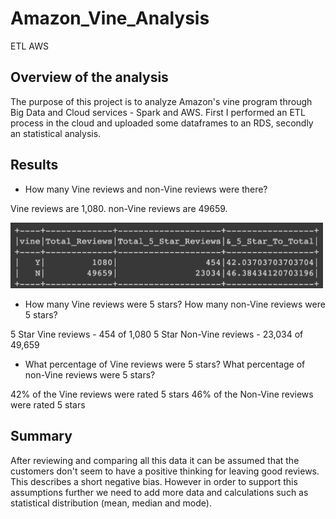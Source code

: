 # Amazon_Vine_Analysis
ETL AWS

## Overview of the analysis 
The purpose of this project is to analyze Amazon's vine program through Big Data and Cloud services - Spark and AWS.
First I performed an ETL process in the cloud and uploaded some dataframes to an RDS, secondly an statistical analysis.

## Results 

* How many Vine reviews and non-Vine reviews were there?

Vine reviews are 1,080.
non-Vine reviews are 49659.

<img src="Resources/Paid_vs_nonPaid.png" width="500">

* How many Vine reviews were 5 stars? How many non-Vine reviews were 5 stars?

5 Star Vine reviews - 454 of 1,080
5 Star Non-Vine reviews - 23,034 of 49,659 

* What percentage of Vine reviews were 5 stars? What percentage of non-Vine reviews were 5 stars?

42% of the Vine reviews were rated 5 stars
46% of the Non-Vine reviews were rated 5 stars 

## Summary 

After reviewing and comparing all this data it can be assumed that the customers don't seem to have a positive thinking for leaving good reviews. This describes a short negative bias. However in order to support this assumptions further we need to add more data and calculations such as statistical distribution (mean, median and mode).


